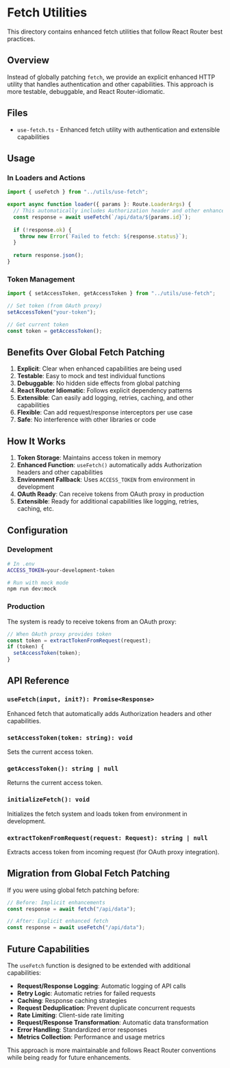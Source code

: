 # Fetch Utilities

This directory contains enhanced fetch utilities that follow React Router best practices.

## Overview

Instead of globally patching `fetch`, we provide an explicit enhanced HTTP utility that handles authentication and other capabilities. This approach is more testable, debuggable, and React Router-idiomatic.

## Files

- `use-fetch.ts` - Enhanced fetch utility with authentication and extensible capabilities

## Usage

### In Loaders and Actions

```typescript
import { useFetch } from "../utils/use-fetch";

export async function loader({ params }: Route.LoaderArgs) {
  // This automatically includes Authorization header and other enhancements
  const response = await useFetch(`/api/data/${params.id}`);
  
  if (!response.ok) {
    throw new Error(`Failed to fetch: ${response.status}`);
  }
  
  return response.json();
}
```

### Token Management

```typescript
import { setAccessToken, getAccessToken } from "../utils/use-fetch";

// Set token (from OAuth proxy)
setAccessToken("your-token");

// Get current token
const token = getAccessToken();
```

## Benefits Over Global Fetch Patching

1. **Explicit**: Clear when enhanced capabilities are being used
2. **Testable**: Easy to mock and test individual functions
3. **Debuggable**: No hidden side effects from global patching
4. **React Router Idiomatic**: Follows explicit dependency patterns
5. **Extensible**: Can easily add logging, retries, caching, and other capabilities
6. **Flexible**: Can add request/response interceptors per use case
7. **Safe**: No interference with other libraries or code

## How It Works

1. **Token Storage**: Maintains access token in memory
2. **Enhanced Function**: `useFetch()` automatically adds Authorization headers and other capabilities
3. **Environment Fallback**: Uses `ACCESS_TOKEN` from environment in development
4. **OAuth Ready**: Can receive tokens from OAuth proxy in production
5. **Extensible**: Ready for additional capabilities like logging, retries, caching, etc.

## Configuration

### Development
```bash
# In .env
ACCESS_TOKEN=your-development-token

# Run with mock mode
npm run dev:mock
```

### Production
The system is ready to receive tokens from an OAuth proxy:

```typescript
// When OAuth proxy provides token
const token = extractTokenFromRequest(request);
if (token) {
  setAccessToken(token);
}
```

## API Reference

### `useFetch(input, init?): Promise<Response>`
Enhanced fetch that automatically adds Authorization headers and other capabilities.

### `setAccessToken(token: string): void`
Sets the current access token.

### `getAccessToken(): string | null`
Returns the current access token.

### `initializeFetch(): void`
Initializes the fetch system and loads token from environment in development.

### `extractTokenFromRequest(request: Request): string | null`
Extracts access token from incoming request (for OAuth proxy integration).

## Migration from Global Fetch Patching

If you were using global fetch patching before:

```typescript
// Before: Implicit enhancements
const response = await fetch("/api/data");

// After: Explicit enhanced fetch
const response = await useFetch("/api/data");
```

## Future Capabilities

The `useFetch` function is designed to be extended with additional capabilities:

- **Request/Response Logging**: Automatic logging of API calls
- **Retry Logic**: Automatic retries for failed requests
- **Caching**: Response caching strategies
- **Request Deduplication**: Prevent duplicate concurrent requests
- **Rate Limiting**: Client-side rate limiting
- **Request/Response Transformation**: Automatic data transformation
- **Error Handling**: Standardized error responses
- **Metrics Collection**: Performance and usage metrics

This approach is more maintainable and follows React Router conventions while being ready for future enhancements.